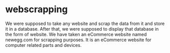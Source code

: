 # webscrapping
We were supposed to take any website and scrap the data from it and store it in a database. After that, we were supposed to display that database in the form of website. We have taken an eCommerce website named newegg.com for scrapping purposes. It is an eCommerce website for computer related parts and devices. 
